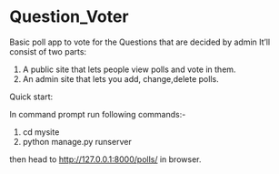 # Question_Voter
Basic poll app to vote for the  Questions  that  are decided by admin
It’ll consist of two parts:
1. A public site that lets people view polls and vote in them.
2. An admin site that lets you add, change,delete polls.

Quick start:

In command prompt run following commands:-
1. cd mysite
2. python manage.py runserver

then head to http://127.0.0.1:8000/polls/ in browser.
